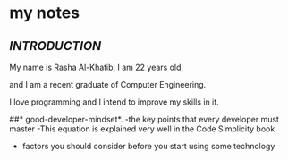 # my notes 
## *INTRODUCTION*
My name is Rasha Al-Khatib, I am 22 years old, 

and I am a recent graduate of Computer Engineering.

I love programming and I intend to improve my skills in it.




##* good-developer-mindset*.
 -the key points that every developer must master
 -This equation is explained very well in the Code Simplicity book
 - factors you should consider before you start using some technology
 
